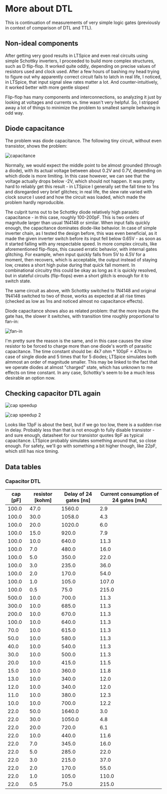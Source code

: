 # More about DTL

This is continuation of measurements of very simple logic gates (previously in context of comparison of DTL and
TTL).

## Non-ideal components

After getting very good results in LTSpice and even real circuits using simple Schottky inverters,
I proceeded to build more complex structures, such as D flip-flop. It worked quite oddly, depending
on precise values of resistors used and clock used. After a few hours of bashing my head trying
to figure out why
apparently correct circuit fails to latch in real life, I noticed, in LTSpice, that input signal
slew rates matter a lot. And counter-intuitively, it worked better with more gentle slopes!

Flip-flop has many components and interconnections, so analyzing it just by looking at voltages
and currents vs. time wasn't very helpful. So, I stripped away a lot of things to minimize the
problem to smallest sample behaving in odd way.

## Diode capacitance

The problem was diode capacitance. The following tiny circuit, without even transistor,
shows the problem:

![capacitance](images/schottky_capacitance.png)

Normally, we would expect the middle point to be almost grounded (through a diode), with its
actual voltage between about 0.2V and 0.7V, depending on which diode is more limiting.
In this case however, we can see that the voltage actually drops below -2V, which should not happen.
It was pretty hard to reliably get this result - in LTSpice I generally set the fall time
to 1ns and disregarded very brief glitches; in real life, the slew rate varied with clock
source I used and how the circuit was loaded, which made the problem hardly reproducible.

The culprit turns out to be Schottky diode relatively high parasitic capacitance - in this
case, roughly 100-200pF. This is two orders of magnitude larger than usual 1N4148 or similar. 
When input falls quickly enough,
the capacitance dominates diode-like behavior. In case of simple inverter chain, as I tested
the design before, this was even beneficial, as it made the given inverter switch before
its input fell below 0.65V - as soon as it started falling with any respectable speed.
In more complex circuits, like aforementioned flip-flops, this caused erratic behavior,
with internal gates glitching. For example, when input quickly falls from 5V to 4.5V for a
moment, then recovers, which is acceptable, the output instead of staying low, creates a short
high pulse during that quick fall moment. In combinational circuitry this could be okay as long
as it is quickly resolved, but in stateful circuits (flip-flops) even a short glitch
is enough for it to switch state.

The same circuit as above, with Schottky switched to 1N4148 and original 1N4148 switched to two
of those, works as expected at all rise times (checked as low as 1ns and noticed almost no capacitance
effects).

Diode capacitance shows also as related problem: that the more inputs the gate has, the slower it
switches, with transition time roughly proportional to fan-in:

![fan-in](images/schottky_fan_in.png)

I'm pretty sure the reason is the same, and in this case causes the slow resistor to be forced
to charge more than one diode's worth of parasitic capacitance. The time constant
should be: 4k7 ohm * 100pF = 470ns in case of single diode and 5 times that for 5 diodes; LTSpice
simulates both almmost an order of magnitude smaller. This may be linked to the fact that we operate
diodes at almost "charged" state, which has unknown to me effects on time constant. In any case,
Schottky's seem to be a much less desirable an option now.

## Checking capacitor DTL again

![cap speedup](images/cap_speedup_chart.png)

![cap speedup 2](images/cap_speedup_chart2.png)

Looks like 13pF is about the best, but if we go too low, there is a sudden rise in delay. Probably
less than that is not enough to fully disable transistor - and sure enough, datasheet for our
transistor quotes 9pF as typical capacitance. LTSpice probably simulates something around that,
so close enough. For safety, we'll go with something a bit higher though, like 22pF, which still
has nice timing.

## Data tables

### Capacitor DTL

| cap \[pF\] | resistor \[kohm\] | Delay of 24 gates \[ns\] | Current consumption of 24 gates \[mA\] |
| ------------- | ------------- | ------------- | ------------- |
|100.0|47.0|1560.0|2.9|
|100.0|30.0|1058.0|4.3|
|100.0|20.0|1020.0|6.0|
|100.0|15.0|920.0|7.9|
|100.0|10.0|640.0|11.3|
|100.0|7.0|480.0|16.0|
|100.0|5.0|350.0|22.0|
|100.0|3.0|235.0|36.0|
|100.0|2.0|170.0|54.0|
|100.0|1.0|105.0|107.0|
|100.0|0.5|75.0|215.0|
|500.0|10.0|700.0|11.3|
|300.0|10.0|685.0|11.3|
|200.0|10.0|670.0|11.3|
|100.0|10.0|640.0|11.3|
|70.0|10.0|615.0|11.3|
|50.0|10.0|580.0|11.3|
|40.0|10.0|540.0|11.3|
|30.0|10.0|500.0|11.3|
|20.0|10.0|415.0|11.5|
|15.0|10.0|360.0|11.8|
|13.0|10.0|340.0|12.0|
|12.0|10.0|340.0|12.0|
|11.0|10.0|380.0|12.3|
|10.0|10.0|700.0|12.2|
|22.0|50.0|1640.0|3.0|
|22.0|30.0|1050.0|4.8|
|22.0|20.0|720.0|6.1|
|22.0|10.0|440.0|11.6|
|22.0|7.0|345.0|16.0|
|22.0|5.0|285.0|22.0|
|22.0|3.0|215.0|37.0|
|22.0|2.0|170.0|55.0|
|22.0|1.0|105.0|110.0|
|22.0|0.5|75.0|215.0|
